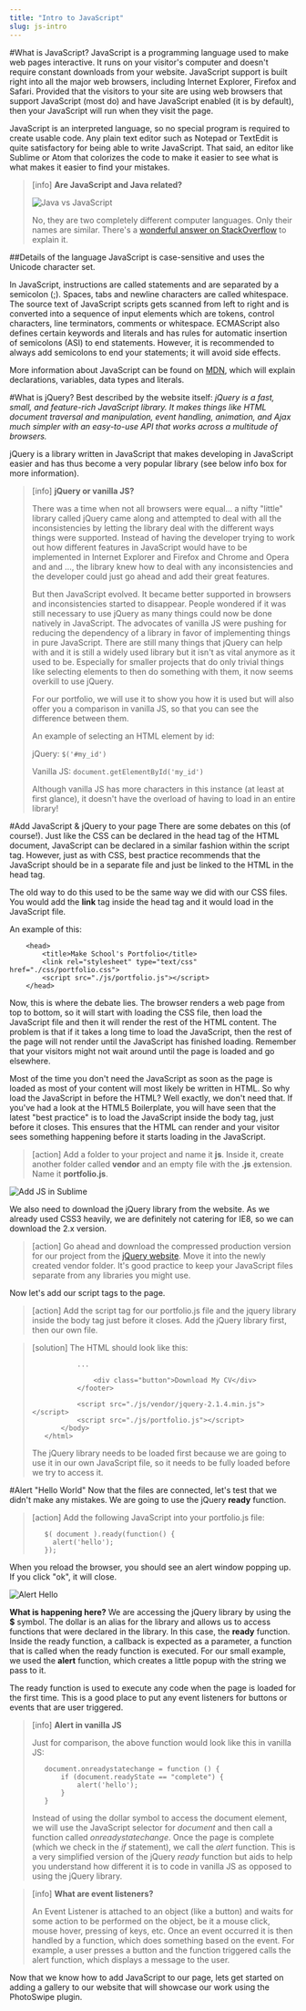 ```yaml
---
title: "Intro to JavaScript"
slug: js-intro
---     
```


#What is JavaScript?
JavaScript is a programming language used to make web pages interactive. It runs on your visitor's computer and doesn't require constant downloads from your website. JavaScript support is built right into all the major web browsers, including Internet Explorer, Firefox and Safari. Provided that the visitors to your site are using web browsers that support JavaScript (most do) and have JavaScript enabled (it is by default), then your JavaScript will run when they visit the page.

JavaScript is an interpreted language, so no special program is required to create usable code. Any plain text editor such as Notepad or TextEdit is quite satisfactory for being able to write JavaScript. That said, an editor like Sublime or Atom that colorizes the code to make it easier to see what is what makes it easier to find your mistakes.

> [info]
> **Are JavaScript and Java related?**
>
> ![Java vs JavaScript](./2-hamster.jpg "Source: http://www.smashingmagazine.com/2009/07/misunderstanding-markup-xhtml-2-comic-strip/") 
> 
> No, they are two completely different computer languages. Only their names are similar. There's a [wonderful answer on StackOverflow](http://stackoverflow.com/questions/245062/whats-the-difference-between-javascript-and-java) to explain it. 

##Details of the language
JavaScript is case-sensitive and uses the Unicode character set.

In JavaScript, instructions are called statements and are separated by a semicolon (;). Spaces, tabs and newline characters are called whitespace. The source text of JavaScript scripts gets scanned from left to right and is converted into a sequence of input elements which are tokens, control characters, line terminators, comments or whitespace. ECMAScript also defines certain keywords and literals and has rules for automatic insertion of semicolons (ASI) to end statements. However, it is recommended to always add semicolons to end your statements; it will avoid side effects.

More information about JavaScript can be found on [MDN](https://developer.mozilla.org/en-US/docs/Web/JavaScript/Guide/Grammar_and_types), which will explain declarations, variables, data types and literals.

#What is jQuery?
Best described by the website itself: *jQuery is a fast, small, and feature-rich JavaScript library. It makes things like HTML document traversal and manipulation, event handling, animation, and Ajax much simpler with an easy-to-use API that works across a multitude of browsers.* 

jQuery is a library written in JavaScript that makes developing in JavaScript easier and has thus become a very popular library (see below info box for more information). 

> [info]
> **jQuery or vanilla JS?**
> 
> There was a time when not all browsers were equal... a nifty "little" library called jQuery came along and attempted to deal with all the inconsistencies by letting the library deal with the different ways things were supported. Instead of having the developer trying to work out how different features in JavaScript would have to be implemented in Internet Explorer and Firefox and Chrome and Opera and and ..., the library knew how to deal with any inconsistencies and the developer could just go ahead and add their great features.
> 
> But then JavaScript evolved. It became better supported in browsers and inconsistencies started to disappear. People wondered if it was still necessary to use jQuery as many things could now be done natively in JavaScript. The advocates of vanilla JS were pushing for reducing the dependency of a library in favor of implementing things in pure JavaScript. There are still many things that jQuery can help with and it is still a widely used library but it isn't as vital anymore as it used to be. Especially for smaller projects that do only trivial things like selecting elements to then do something with them, it now seems overkill to use jQuery.  
>
> For our portfolio, we will use it to show you how it is used but will also offer you a comparison in vanilla JS, so that you can see the difference between them.
>
> An example of selecting an HTML element by id: 
> 
> jQuery:
> `$('#my_id')`
> 
> Vanilla JS:
> `document.getElementById('my_id')`
> 
> Although vanilla JS has more characters in this instance (at least at first glance), it doesn't have the overload of having to load in an entire library!

#Add JavaScript &amp; jQuery to your page
There are some debates on this (of course!). Just like the CSS can be declared in the head tag of the HTML document, JavaScript can be declared in a similar fashion within the script tag. However, just as with CSS, best practice recommends that the JavaScript should be in a separate file and just be linked to the HTML in the head tag.

The old way to do this used to be the same way we did with our CSS files. You would add the **link** tag inside the head tag and it would load in the JavaScript file. 

An example of this:
```
    <head>
        <title>Make School's Portfolio</title>
        <link rel="stylesheet" type="text/css" href="./css/portfolio.css">
        <script src="./js/portfolio.js"></script>
    </head>
``` 
Now, this is where the debate lies. The browser renders a web page from top to bottom, so it will start with loading the CSS file, then load the JavaScript file and then it will render the rest of the HTML content. The problem is that if it takes a long time to load the JavaScript, then the rest of the page will not render until the JavaScript has finished loading. Remember that your visitors might not wait around until the page is loaded and go elsewhere. 

Most of the time you don't need the JavaScript as soon as the page is loaded as most of your content will most likely be written in HTML. So why load the JavaScript in before the HTML? Well exactly, we don't need that. If you've had a look at the HTML5 Boilerplate, you will have seen that the latest "best practice" is to load the JavaScript inside the body tag, just before it closes. This ensures that the HTML can render and your visitor sees something happening before it starts loading in the JavaScript.

> [action]
> Add a folder to your project and name it **js**. Inside it, create another folder called **vendor** and an empty file with the **.js** extension. Name it **portfolio.js**.   

![Add JS in Sublime](./1-sublime-js.png "Add JS in Sublime")

We also need to download the jQuery library from the website. As we already used CSS3 heavily, we are definitely not catering for IE8, so we can download the 2.x version.

> [action]
> Go ahead and download the compressed production version for our project from the [jQuery website](https://jquery.com/download/). Move it into the newly created vendor folder. It's good practice to keep your JavaScript files separate from any libraries you might use. 

Now let's add our script tags to the page.

> [action]
> Add the script tag for our portfolio.js file and the jquery library inside the body tag just before it closes. Add the jQuery library first, then our own file.

<!-- Comment to break actionable boxes. -->

> [solution]
> The HTML should look like this:
>```
>            ...
>
>                <div class="button">Download My CV</div>
>            </footer>
>            
>            <script src="./js/vendor/jquery-2.1.4.min.js"></script>
>            <script src="./js/portfolio.js"></script>
>        </body>
>    </html>
> ```
> The jQuery library needs to be loaded first because we are going to use it in our own JavaScript file, so it needs to be fully loaded before we try to access it.

#Alert "Hello World"
Now that the files are connected, let's test that we didn't make any mistakes. We are going to use the jQuery **ready** function.

> [action]
> Add the following JavaScript into your portfolio.js file:
> ```
>    $( document ).ready(function() {
>      alert('hello');
>    });
> ```

When you reload the browser, you should see an alert window popping up. If you click "ok", it will close. 

![Alert Hello](./3-alert.png "Alert Hello")

**What is happening here?** We are accessing the jQuery library by using the **$** symbol. The dollar is an alias for the library and allows us to access functions that were declared in the library. In this case, the **ready** function. Inside the ready function, a callback is expected as a parameter, a function that is called when the ready function is executed. For our small example, we used the **alert** function, which creates a little popup with the string we pass to it.

The ready function is used to execute any code when the page is loaded for the first time. This is a good place to put any event listeners for buttons or events that are user triggered.

> [info]
> **Alert in vanilla JS**
> 
> Just for comparison, the above function would look like this in vanilla JS:
> ```
>    document.onreadystatechange = function () {
>        if (document.readyState == "complete") {
>            alert('hello');
>        }
>    }
> ```
> Instead of using the dollar symbol to access the document element, we will use the JavaScript selector for *document* and then call a function called *onreadystatechange*. Once the page is complete (which we check in the *if* statement), we call the *alert* function. This is a very simplified version of the jQuery *ready* function but aids to help you understand how different it is to code in vanilla JS as opposed to using the jQuery library.

<!-- Comment to break actionable boxes. -->

> [info]
> **What are event listeners?**
> 
> An Event Listener is attached to an object (like a button) and waits for some action to be performed on the object, be it a mouse click, mouse hover, pressing of keys, etc. Once an event occurred it is then handled by a function, which does something based on the event. For example, a user presses a button and the function triggered calls the alert function, which displays a message to the user.

Now that we know how to add JavaScript to our page, lets get started on adding a gallery to our website that will showcase our work using the PhotoSwipe plugin. 
